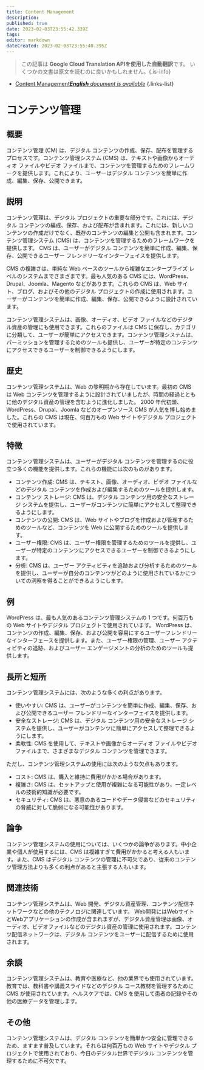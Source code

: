 ```yaml
---
title: Content Management
description: 
published: true
date: 2023-02-03T23:55:42.339Z
tags: 
editor: markdown
dateCreated: 2023-02-03T23:55:40.395Z
---
```


> この記事は **Google Cloud Translation APIを使用した自動翻訳**です。
いくつかの文書は原文を読むのに良いかもしれません。{.is-info}



- [Content Management***English** document is available*](/en/Knowledge-base/Dictionary/content-management)
{.links-list}


# コンテンツ管理

## 概要
コンテンツ管理 (CM) は、デジタル コンテンツの作成、保存、配布を管理するプロセスです。コンテンツ管理システム (CMS) は、テキストや画像からオーディオ ファイルやビデオ ファイルまで、コンテンツを管理するためのフレームワークを提供します。これにより、ユーザーはデジタル コンテンツを簡単に作成、編集、保存、公開できます。

## 説明
コンテンツ管理は、デジタル プロジェクトの重要な部分です。これには、デジタル コンテンツの編成、保存、および配布が含まれます。これには、新しいコンテンツの作成だけでなく、既存のコンテンツの編集と公開も含まれます。コンテンツ管理システム (CMS) は、コンテンツを管理するためのフレームワークを提供します。 CMS は、ユーザーがデジタル コンテンツを簡単に作成、編集、保存、公開できるユーザー フレンドリーなインターフェイスを提供します。

CMS の複雑さは、単純な Web ベースのツールから複雑なエンタープライズ レベルのシステムまでさまざまです。最も人気のある CMS には、WordPress、Drupal、Joomla、Magento などがあります。これらの CMS は、Web サイト、ブログ、およびその他のデジタル プロジェクトの作成に使用されます。ユーザーがコンテンツを簡単に作成、編集、保存、公開できるように設計されています。

コンテンツ管理システムは、画像、オーディオ、ビデオ ファイルなどのデジタル資産の管理にも使用できます。これらのファイルは CMS に保存し、カテゴリに分類して、ユーザーが簡単にアクセスできます。コンテンツ管理システムは、パーミッションを管理するためのツールも提供し、ユーザーが特定のコンテンツにアクセスできるユーザーを制御できるようにします。

## 歴史
コンテンツ管理システムは、Web の黎明期から存在しています。最初の CMS は Web コンテンツを管理するように設計されていましたが、時間の経過とともに他のデジタル資産の管理を含むように進化しました。 2000 年代初頭、WordPress、Drupal、Joomla などのオープンソース CMS が人気を博し始めました。これらの CMS は現在、何百万もの Web サイトやデジタル プロジェクトで使用されています。

## 特徴
コンテンツ管理システムは、ユーザーがデジタル コンテンツを管理するのに役立つ多くの機能を提供します。これらの機能には次のものがあります。

- コンテンツ作成: CMS は、テキスト、画像、オーディオ、ビデオ ファイルなどのデジタル コンテンツを作成および編集するためのツールを提供します。
- コンテンツ ストレージ: CMS は、デジタル コンテンツ用の安全なストレージ システムを提供し、ユーザーがコンテンツに簡単にアクセスして整理できるようにします。
- コンテンツの公開: CMS は、Web サイトやブログを作成および管理するためのツールなど、コンテンツを Web に公開するためのツールを提供します。
- ユーザー権限: CMS は、ユーザー権限を管理するためのツールを提供し、ユーザーが特定のコンテンツにアクセスできるユーザーを制御できるようにします。
- 分析: CMS は、ユーザー アクティビティを追跡および分析するためのツールを提供し、ユーザーが自分のコンテンツがどのように使用されているかについての洞察を得ることができるようにします。

## 例
WordPress は、最も人気のあるコンテンツ管理システムの 1 つです。何百万もの Web サイトやデジタル プロジェクトで使用されています。 WordPress は、コンテンツの作成、編集、保存、および公開を容易にするユーザーフレンドリーなインターフェースを提供します。また、ユーザー権限の管理、ユーザー アクティビティの追跡、およびユーザー エンゲージメントの分析のためのツールも提供します。

## 長所と短所
コンテンツ管理システムには、次のような多くの利点があります。

- 使いやすい: CMS は、ユーザーがコンテンツを簡単に作成、編集、保存、および公開できるユーザー フレンドリーなインターフェイスを提供します。
- 安全なストレージ: CMS は、デジタル コンテンツ用の安全なストレージ システムを提供し、ユーザーがコンテンツに簡単にアクセスして整理できるようにします。
- 柔軟性: CMS を使用して、テキストや画像からオーディオ ファイルやビデオ ファイルまで、さまざまなデジタル コンテンツを管理できます。

ただし、コンテンツ管理システムの使用には次のような欠点もあります。

- コスト: CMS は、購入と維持に費用がかかる場合があります。
- 複雑さ: CMS は、セットアップと使用が複雑になる可能性があり、一定レベルの技術的知識が必要です。
- セキュリティ: CMS は、悪意のあるコードやデータ侵害などのセキュリティの脅威に対して脆弱になる可能性があります。

## 論争
コンテンツ管理システムの使用については、いくつかの論争があります。中小企業や個人が使用するには、CMS は複雑すぎて費用がかかると考える人もいます。また、CMS はデジタル コンテンツの管理に不可欠であり、従来のコンテンツ管理方法よりも多くの利点があると主張する人もいます。

## 関連技術
コンテンツ管理システムは、Web 開発、デジタル資産管理、コンテンツ配信ネットワークなどの他のテクノロジに関連しています。 Web開発にはWebサイトとWebアプリケーションの作成が含まれますが、デジタル資産管理は画像、オーディオ、ビデオファイルなどのデジタル資産の管理に使用されます。コンテンツ配信ネットワークは、デジタル コンテンツをユーザーに配信するために使用されます。

## 余談
コンテンツ管理システムは、教育や医療など、他の業界でも使用されています。教育では、教科書や講義スライドなどのデジタル コース教材を管理するために CMS が使用されています。ヘルスケアでは、CMS を使用して患者の記録やその他の医療データを管理します。

## その他
コンテンツ管理システムは、デジタル コンテンツを簡単かつ安全に管理できるため、ますます普及しています。それらは何百万もの Web サイトやデジタル プロジェクトで使用されており、今日のデジタル世界でデジタル コンテンツを管理するために不可欠です。
